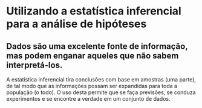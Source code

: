 # Utilizando a estatística inferencial para a análise de hipóteses

## Dados são uma excelente fonte de informação, mas podem enganar aqueles que não sabem interpretá-los.

A estatística inferencial tira conclusões com base em amostras (uma parte), de tal modo que as informações possam ser expandidas para toda a população (o todo). O uso desta permite que se faça previsões, se conduza experimentos e se encontre a verdade em um conjunto de dados. 
